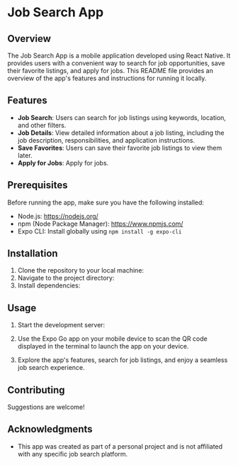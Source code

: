 

# Job Search App

## Overview

The Job Search App is a mobile application developed using React Native. It provides users with a convenient way to search for job opportunities, save their favorite listings, and apply for jobs. This README file provides an overview of the app's features and instructions for running it locally.

## Features

- **Job Search**: Users can search for job listings using keywords, location, and other filters.
- **Job Details**: View detailed information about a job listing, including the job description, responsibilities, and application instructions.
- **Save Favorites**: Users can save their favorite job listings to view them later.
- **Apply for Jobs**: Apply for jobs.


## Prerequisites

Before running the app, make sure you have the following installed:

- Node.js: https://nodejs.org/
- npm (Node Package Manager): https://www.npmjs.com/
- Expo CLI: Install globally using `npm install -g expo-cli`

## Installation

1. Clone the repository to your local machine:
2. Navigate to the project directory:
3. Install dependencies:

## Usage

1. Start the development server:

2. Use the Expo Go app on your mobile device to scan the QR code displayed in the terminal to launch the app on your device.

3. Explore the app's features, search for job listings, and enjoy a seamless job search experience.



## Contributing

Suggestions are welcome!


## Acknowledgments

- This app was created as part of a personal project and is not affiliated with any specific job search platform.





